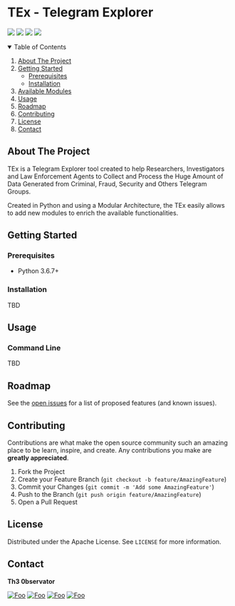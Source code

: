 # TEx - **T**elegram **E**xplorer

![](https://img.shields.io/github/last-commit/guibacellar/TEx)
![](https://img.shields.io/github/languages/code-size/guibacellar/TEx)
![](https://img.shields.io/badge/Python-3.7.6+-green.svg)
![](https://img.shields.io/badge/maintainer-Th3%200bservator-blue)

<!-- TABLE OF CONTENTS -->
<details open="open">
  <summary>Table of Contents</summary>
  <ol>
    <li>
      <a href="#about-the-project">About The Project</a>
    </li>
    <li>
      <a href="#getting-started">Getting Started</a>
      <ul>
        <li><a href="#prerequisites">Prerequisites</a></li>
        <li><a href="#installation">Installation</a></li>
      </ul>
    </li>
    <li><a href="#available-modules">Available Modules</a></li>
    <li><a href="#usage">Usage</a></li>
    <li><a href="#roadmap">Roadmap</a></li>
    <li><a href="#contributing">Contributing</a></li>
    <li><a href="#license">License</a></li>
    <li><a href="#contact">Contact</a></li>
  </ol>
</details>



<!-- ABOUT THE PROJECT -->
## About The Project

TEx is a Telegram Explorer tool created to help Researchers, Investigators and Law Enforcement Agents to Collect and Process the Huge Amount of Data Generated from Criminal, Fraud, Security and Others Telegram Groups.

Created in Python and using a Modular Architecture, the TEx easily allows to add new modules to enrich the available functionalities.


<!-- GETTING STARTED -->
## Getting Started


### Prerequisites

 * Python 3.6.7+

### Installation
TBD

<!-- USAGE EXAMPLES -->
## Usage

### Command Line
TBD

<!-- ROADMAP -->
## Roadmap

See the [open issues](https://github.com/guibacellar/TEx/issues) for a list of proposed features (and known issues).


<!-- CONTRIBUTING -->
## Contributing

Contributions are what make the open source community such an amazing place to be learn, inspire, and create. Any contributions you make are **greatly appreciated**.

1. Fork the Project
2. Create your Feature Branch (`git checkout -b feature/AmazingFeature`)
3. Commit your Changes (`git commit -m 'Add some AmazingFeature'`)
4. Push to the Branch (`git push origin feature/AmazingFeature`)
5. Open a Pull Request


<!-- LICENSE -->
## License

Distributed under the Apache License. See `LICENSE` for more information.



<!-- CONTACT -->
## Contact

**Th3 0bservator**

[![Foo](https://img.shields.io/badge/RSS-FFA500?style=for-the-badge&logo=rss&logoColor=white)](https://www.theobservator.net/) 
[![Foo](https://img.shields.io/badge/Twitter-1DA1F2?style=for-the-badge&logo=twitter&logoColor=white)](https://twitter.com/th3_0bservator) 
[![Foo](https://img.shields.io/badge/GitHub-100000?style=for-the-badge&logo=github&logoColor=white)](https://github.com/guibacellar/) 
[![Foo](https://img.shields.io/badge/LinkedIn-0077B5?style=for-the-badge&logo=linkedin&logoColor=white)](https://www.linkedin.com/in/guilherme-bacellar/)
